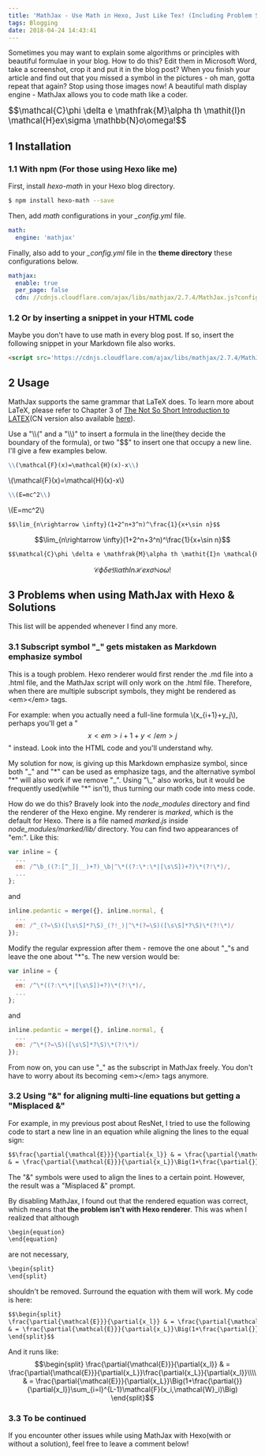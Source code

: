 ```yaml
---
title: 'MathJax - Use Math in Hexo, Just Like Tex! (Including Problem Solutions)'
tags: Blogging
date: 2018-04-24 14:43:41
---
```

<script src='https://cdnjs.cloudflare.com/ajax/libs/mathjax/2.7.4/MathJax.js?config=TeX-MML-AM_CHTML' async></script>

Sometimes you may want to explain some algorithms or principles with beautiful formulae in your blog. How to do this? Edit them in Microsoft Word, take a screenshot, crop it and put it in the blog post? When you finish your article and find out that you missed a symbol in the pictures - oh man, gotta repeat that again? Stop using those images now! A beautiful math display engine - MathJax allows you to code math like a coder.

<div style="font-size: 1.2em">
$$\mathcal{C}\phi \delta e \mathfrak{M}\alpha th \mathit{I}n \mathcal{H}ex\sigma \mathbb{N}o\omega!$$
</div>

<!-- more -->

## 1 Installation
### 1.1 With npm (For those using Hexo like me)
First, install *hexo-math* in your Hexo blog directory.
```bash
$ npm install hexo-math --save
```

Then, add *math* configurations in your *_config.yml* file.
```yaml
math:
  engine: 'mathjax'
```

Finally, also add to your *_config.yml* file in the **theme directory** these configurations below.
```yaml
mathjax:
  enable: true
  per_page: false
  cdn: //cdnjs.cloudflare.com/ajax/libs/mathjax/2.7.4/MathJax.js?config=TeX-MML-AM_CHTML
```

### 1.2 Or by inserting a snippet in your HTML code
Maybe you don't have to use math in every blog post. If so, insert the following snippet in your Markdown file also works.
```html
<script src='https://cdnjs.cloudflare.com/ajax/libs/mathjax/2.7.4/MathJax.js?config=TeX-MML-AM_CHTML' async></script>
```

## 2 Usage
MathJax supports the same grammar that LaTeX does. To learn more about LaTeX, please refer to Chapter 3 of [The Not So Short
Introduction to LATEX](https://tobi.oetiker.ch/lshort/lshort.pdf)(CN version also available [here](http://www.mohu.org/info/lshort-cn.pdf)).

Use a "\\\\\(" and a "\\\\\)" to insert a formula in the line(they decide the boundary of the formula), or two "$$" to insert one that occupy a new line. I'll give a few examples below.


```md
\\(\mathcal{F}(x)=\mathcal{H}(x)-x\\)
```
\\(\mathcal{F}(x)=\mathcal{H}(x)-x\\)
```md
\\(E=mc^2\\)
```
\\(E=mc^2\\)
```md
$$\lim_{n\rightarrow \infty}(1+2^n+3^n)^\frac{1}{x+\sin n}$$
```
$$\lim_{n\rightarrow \infty}(1+2^n+3^n)^\frac{1}{x+\sin n}$$
```md
$$\mathcal{C}\phi \delta e \mathfrak{M}\alpha th \mathit{I}n \mathcal{H}ex\sigma \mathbb{N}o\omega!$$
```
$$\mathcal{C}\phi \delta e \mathfrak{M}\alpha th \mathit{I}n \mathcal{H}ex\sigma \mathbb{N}o\omega!$$

## 3 Problems when using MathJax with Hexo & Solutions
This list will be appended whenever I find any more.
### 3.1 Subscript symbol "_" gets mistaken as Markdown emphasize symbol
This is a tough problem. Hexo renderer would first render the .md file into a .html file, and the MathJax script will only work on the .html file. Therefore, when there are multiple subscript symbols, they might be rendered as &lt;em&gt;&lt;/em&gt; tags. 

For example: when you actually need a full-line formula \\(x_{i+1}+y_j\\), perhaps you'll get a "$$x<em>{i+1}+y</em>j$$" instead. Look into the HTML code and you'll understand why.

My solution for now, is giving up this Markdown emphasize symbol, since both "\_" and "\*" can be used as emphasize tags, and the alternative symbol "\*" will also work if we remove "\_". Using "\\\_" also works, but it would be frequently used(while "\*" isn't), thus turning our math code into mess code.

How do we do this? Bravely look into the *node_modules* directory and find the renderer of the Hexo engine. My renderer is *marked*, which is the default for Hexo. There is a file named *marked.js* inside *node_modules/marked/lib/* directory. You can find two appearances of "em:". Like this: 
```js
var inline = {
  ...
  em: /^\b_((?:[^_]|__)+?)_\b|^\*((?:\*:\*|[\s\S])+?)\*(?!\*)/,
  ...
};
```
and
```js
inline.pedantic = merge({}, inline.normal, {
  ...
  em: /^_(?=\S)([\s\S]*?\S)_(?!_)|^\*(?=\S)([\s\S]*?\S)\*(?!\*)/
});
```

Modify the regular expression after them - remove the one about "\_"s and leave the one about "\*"s. The new version would be:
```js
var inline = {
  ...
  em: /^\*((?:\*\*|[\s\S])+?)\*(?!\*)/,
  ...
};
```
and
```js
inline.pedantic = merge({}, inline.normal, {
  ...
  em: /^\*(?=\S)([\s\S]*?\S)\*(?!\*)/
});
```

From now on, you can use "\_" as the subscript in MathJax freely. You don't have to worry about its becoming &lt;em&gt;&lt;/em&gt; tags anymore.

### 3.2 Using "&" for aligning multi-line equations but getting a "Misplaced &"
For example, in my previous post about ResNet, I tried to use the following code to start a new line in an equation while aligning the lines to the equal sign:
```md
$$\frac{\partial{\mathcal{E}}}{\partial{x_l}} & = \frac{\partial{\mathcal{E}}}{\partial{x_L}}\frac{\partial{x_L}}{\partial{x_l}}\\\\
& = \frac{\partial{\mathcal{E}}}{\partial{x_L}}\Big(1+\frac{\partial{}}{\partial{x_l}}\sum_{i=l}^{L-1}\mathcal{F}(x_i,\mathcal{W}_i)\Big)$$
```
The "&" symbols were used to align the lines to a certain point. However, the result was a "Misplaced &" prompt.

By disabling MathJax, I found out that the rendered equation was correct, which means that **the problem isn't with Hexo renderer**. This was when I realized that although 
```md
\begin{equation}
\end{equation}
```
are not necessary, 
```md
\begin{split}
\end{split}
```
shouldn't be removed. Surround the equation with them will work. My code is here:
```md
$$\begin{split}
\frac{\partial{\mathcal{E}}}{\partial{x_l}} & = \frac{\partial{\mathcal{E}}}{\partial{x_L}}\frac{\partial{x_L}}{\partial{x_l}}\\\\
& = \frac{\partial{\mathcal{E}}}{\partial{x_L}}\Big(1+\frac{\partial{}}{\partial{x_l}}\sum_{i=l}^{L-1}\mathcal{F}(x_i,\mathcal{W}_i)\Big)
\end{split}$$
```
And it runs like:
$$\begin{split}
\frac{\partial{\mathcal{E}}}{\partial{x_l}} & = \frac{\partial{\mathcal{E}}}{\partial{x_L}}\frac{\partial{x_L}}{\partial{x_l}}\\\\
& = \frac{\partial{\mathcal{E}}}{\partial{x_L}}\Big(1+\frac{\partial{}}{\partial{x_l}}\sum_{i=l}^{L-1}\mathcal{F}(x_i,\mathcal{W}_i)\Big)
\end{split}$$

### 3.3 To be continued
If you encounter other issues while using MathJax with Hexo(with or without a solution), feel free to leave a comment below!